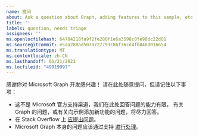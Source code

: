 ```yaml
---
name: 提问
about: Ask a question about Graph, adding features to this sample, etc.
title: ''
labels: question, needs triage
assignees: ''
ms.openlocfilehash: 64704218fa9f2fe280f1e6a3598c8fe98dc22d01
ms.sourcegitcommit: e5aa288ad507a727793c8bf36cd4fb848d016654
ms.translationtype: MT
ms.contentlocale: zh-CN
ms.lasthandoff: 01/21/2021
ms.locfileid: "49919997"
---
```

感谢你对 Microsoft Graph 开发感兴趣！ 请在此处随意提问，但请记住以下事项：

- 这不是 Microsoft 官方支持渠道，我们在此处回答问题的能力有限。 有关 Graph 的问题，或有关向示例添加新功能的问题，将尽力回答。
- 在 Stack Overflow 上 [应提出问题](https://stackoverflow.com/questions/tagged/microsoft-graph)。
- Microsoft Graph 本身的问题应该通过支持 [进行处理](https://developer.microsoft.com/graph/support)。
